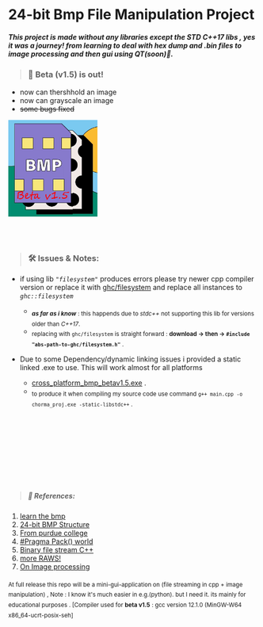 # __24-bit Bmp File Manipulation Project__ 

##### This project is made without any libraries except the STD C++17 libs , yes it was a journey!  from learning to deal with hex dump and .bin files to image processing and then gui using QT(soon)💙.

> ### 📣 Beta (v1.5) is out!
 * now can thershhold an image 
 * now can grayscale an image 
 * ~~some bugs fixed~~
 
![ alt text for screen readers](assets/Bmp_chorma.png "icon") 

</br>
</br>

> ###  🛠 Issues &  Notes:

* if using lib *`"filesystem"`* produces errors please try newer cpp compiler version or replace it with [ghc/filesystem](https://github.com/gulrak/filesystem/releases) and replace all instances to *`ghc::filesystem`*
  - <sub>  _**as far as i know**_ : this happends due to *stdc++* not supporting this lib for versions older than *C++17*. </sub>
  * <sub> replacing with `ghc/filesystem` is straight forward :  **download -> then -> `#include "abs-path-to-ghc/filesystem.h"`** . </sub>

* Due to some Dependency/dynamic linking issues i provided a static linked .exe  to use. This will work almost for all platforms
  - [cross_platform_bmp_betav1.5.exe](https://github.com/orsnaro/Static_chroma_bmp/blob/master/cross_platform_bmp_betav1.5.exe) .
  * <sub> to produce it when compiling my source code use command `g++ main.cpp -o chorma_proj.exe -static-libstdc++` .</sub>

</br>
</br>
</br>
</br>
</br>
</br>
</br>
</br>

> ##### 🧾 References: 
  
1. [learn the  bmp](https://www.drdobbs.com/architecture-and-design/the-bmp-file-format-part-1/184409517)
2. [24-bit BMP Structure](https://upload.wikimedia.org/wikipedia/commons/7/75/BMPfileFormat.svg)
3. [From purdue college](https://engineering.purdue.edu/ece264/17au/hw/HW15)
4. [#Pragma Pack() world](https://learn.microsoft.com/en-us/cpp/preprocessor/pack?view=msvc-170)
5. [Binary file stream C++](https://www.eecs.umich.edu/courses/eecs380/HANDOUTS/cppBinaryFileIO-2.html)
6. [more RAWS!](https://cplusplus.com/articles/DzywvCM9/)
7. [On Image processing](https://web.stanford.edu/class/ee368/handouts.html)



<sub>At full release this repo will be a mini-gui-application on (file streaming in cpp  + image manipulation)  , Note : I know it's much easier in e.g.(python). but I need it.   its  mainly for  educational purposes . [Compiler used for __beta v1.5__ : gcc version 12.1.0 (MinGW-W64 x86_64-ucrt-posix-seh]</sub> 
